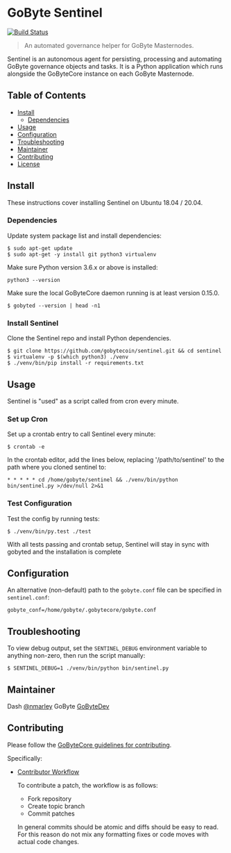 
# GoByte Sentinel

[![Build Status](https://travis-ci.org/gobytecoin/sentinel.svg?branch=master)](https://travis-ci.org/gobytecoin/sentinel)

> An automated governance helper for GoByte Masternodes.

Sentinel is an autonomous agent for persisting, processing and automating GoByte governance objects and tasks. It is a Python application which runs alongside the GoByteCore instance on each GoByte Masternode.

## Table of Contents
- [Install](#install)
  - [Dependencies](#dependencies)
- [Usage](#usage)
- [Configuration](#configuration)
- [Troubleshooting](#troubleshooting)
- [Maintainer](#maintainer)
- [Contributing](#contributing)
- [License](#license)

## Install

These instructions cover installing Sentinel on Ubuntu 18.04 / 20.04.

### Dependencies

Update system package list and install dependencies:

    $ sudo apt-get update
    $ sudo apt-get -y install git python3 virtualenv

Make sure Python version 3.6.x or above is installed:

    python3 --version

Make sure the local GoByteCore daemon running is at least version 0.15.0.

    $ gobyted --version | head -n1

### Install Sentinel

Clone the Sentinel repo and install Python dependencies.

    $ git clone https://github.com/gobytecoin/sentinel.git && cd sentinel
    $ virtualenv -p $(which python3) ./venv
    $ ./venv/bin/pip install -r requirements.txt

## Usage

Sentinel is "used" as a script called from cron every minute.

### Set up Cron

Set up a crontab entry to call Sentinel every minute:

    $ crontab -e

In the crontab editor, add the lines below, replacing '/path/to/sentinel' to the path where you cloned sentinel to:

    * * * * * cd /home/gobyte/sentinel && ./venv/bin/python bin/sentinel.py >/dev/null 2>&1

### Test Configuration

Test the config by running tests:

    $ ./venv/bin/py.test ./test

With all tests passing and crontab setup, Sentinel will stay in sync with gobyted and the installation is complete

## Configuration

An alternative (non-default) path to the `gobyte.conf` file can be specified in `sentinel.conf`:

    gobyte_conf=/home/gobyte/.gobytecore/gobyte.conf

## Troubleshooting

To view debug output, set the `SENTINEL_DEBUG` environment variable to anything non-zero, then run the script manually:

    $ SENTINEL_DEBUG=1 ./venv/bin/python bin/sentinel.py

## Maintainer

Dash [@nmarley](https://github.com/nmarley)
GoByte [GoByteDev](https://github.com/gobytecoin)

## Contributing

Please follow the [GoByteCore guidelines for contributing](https://github.com/gobytecoin/gobyte/blob/master/CONTRIBUTING.md).

Specifically:

* [Contributor Workflow](https://github.com/gobytecoin/gobyte/blob/master/CONTRIBUTING.md#contributor-workflow)

    To contribute a patch, the workflow is as follows:

    * Fork repository
    * Create topic branch
    * Commit patches

    In general commits should be atomic and diffs should be easy to read. For this reason do not mix any formatting fixes or code moves with actual code changes.